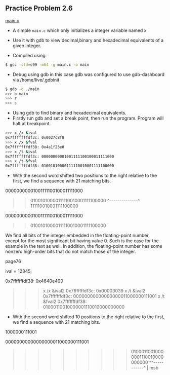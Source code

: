 ## Practice Problem 2.6

[main.c](/code/problem2dot6/main.c)
- A simple `main.c` which only initializes a integer variable named x
- Use it with gdb to view decimal,binary and hexadecimal equivalents of a given integer.

- Compiled using:
```bash
$ gcc -std=c99 -m64 -g main.c -o main
```
- Debug using gdb in this case gdb was configured to use gdb-dashboard via /home/live/.gdbinit
```bash
$ gdb -q ./main
>>> b main
>>> r
>>> s
```

- Using gdb to find binary and hexadecimal equivalents.
- Firstly run gdb and set a break point, then run the program. Program will halt at breakpoint.



```bash
>>> x /x &ival
0x7fffffffdf3c:	0x0027c8f8
>>> x /x &fval
0x7fffffffdf38:	0x4a1f23e0
>>> x /t &ival
0x7fffffffdf3c:	00000000001001111100100011111000
>>> x /t &fval
0x7fffffffdf38:	01001010000111110010001111100000
```

- With the second word shifted two positions to the right relative to the first, we find a sequence with 21 matching bits.

00000000001001111100100011111000
>>01001010000111110010001111100000
             ^--------------^
111110010001111100000

00000000001001111100100011111000
>>01001010000111110010001111100000

We find all bits of the integer embedded in the floating-point number, except
for the most significant bit having value 0. Such is the case for the example
in the text as well. In addition, the floating-point number has some nonzero
high-order bits that do not match those of the integer.

page76

ival = 12345;

0x7fffffffdf38:	0x4640e400
>>> x /x &ival2
0x7fffffffdf3c:	0x00003039
>>> x /t &ival2
0x7fffffffdf3c:	00000000000000000011000000111001
>>> x /t &fval2
0x7fffffffdf38:	01000110010000001110010000000000

- With the second word shifted 10 positions to the right relative to the first, we find a sequence with 21 matching bits.

1000000111001
                  
00000000000000000011000000111001
>>>>>>>>>>01000110010000001110010000000000
                  ^^-----------^
                  |
                  msb
